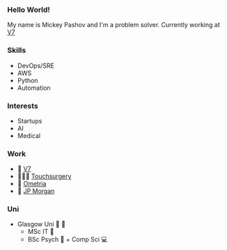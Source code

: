 ### Hello World!

My name is Mickey Pashov and I'm a problem solver.
Currently working at [V7](https://v7labs.com)

### Skills

- DevOps/SRE
- AWS
- Python
- Automation

### Interests
- Startups
- AI
- Medical

### Work

- 🤖 [V7](https://v7labs.com/) 
- 👩🏻‍⚕️ [Touchsurgery](https://digitalsurgery.com/) 
- 💌 [Ometria](https://ometria.com/) 
- 🏦 [JP Morgan](https://www.jpmorgan.com/global) 

### Uni

- Glasgow Uni 🏰 🏴󠁧󠁢󠁳󠁣󠁴󠁿
  * MSc IT 👾
  * BSc Psych 🔮 + Comp Sci 💻

